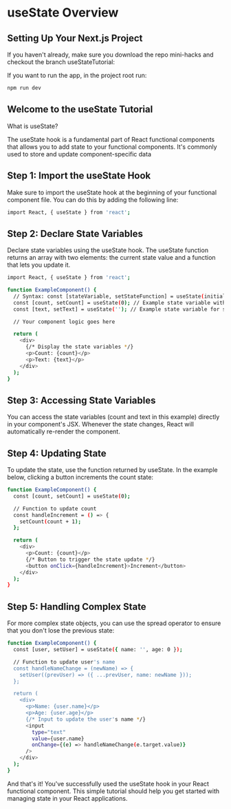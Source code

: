 # useState Overview
## Setting Up Your Next.js Project

If you haven't already, make sure you download the repo mini-hacks and checkout the branch useStateTutorial:

If you want to run the app, in the project root run:
```bash
npm run dev
```

## Welcome to the useState Tutorial

What is useState?

The useState hook is a fundamental part of React functional components that allows you to add state to your functional components. It's commonly used to store and update component-specific data

## Step 1: Import the useState Hook

Make sure to import the useState hook at the beginning of your functional component file. You can do this by adding the following line:

```bash
import React, { useState } from 'react';
```

## Step 2: Declare State Variables

Declare state variables using the useState hook. The useState function returns an array with two elements: the current state value and a function that lets you update it.

```bash
import React, { useState } from 'react';

function ExampleComponent() {
  // Syntax: const [stateVariable, setStateFunction] = useState(initialValue);
  const [count, setCount] = useState(0); // Example state variable with an initial value of 0
  const [text, setText] = useState(''); // Example state variable for storing text with an initial value of an empty string

  // Your component logic goes here

  return (
    <div>
      {/* Display the state variables */}
      <p>Count: {count}</p>
      <p>Text: {text}</p>
    </div>
  );
}
```

## Step 3: Accessing State Variables

You can access the state variables (count and text in this example) directly in your component's JSX. Whenever the state changes, React will automatically re-render the component.

## Step 4: Updating State

To update the state, use the function returned by useState. In the example below, clicking a button increments the count state:

```bash
function ExampleComponent() {
  const [count, setCount] = useState(0);

  // Function to update count
  const handleIncrement = () => {
    setCount(count + 1);
  };

  return (
    <div>
      <p>Count: {count}</p>
      {/* Button to trigger the state update */}
      <button onClick={handleIncrement}>Increment</button>
    </div>
  );
}
```

## Step 5: Handling Complex State

For more complex state objects, you can use the spread operator to ensure that you don't lose the previous state:

```bash
function ExampleComponent() {
  const [user, setUser] = useState({ name: '', age: 0 });

  // Function to update user's name
  const handleNameChange = (newName) => {
    setUser((prevUser) => ({ ...prevUser, name: newName }));
  };

  return (
    <div>
      <p>Name: {user.name}</p>
      <p>Age: {user.age}</p>
      {/* Input to update the user's name */}
      <input
        type="text"
        value={user.name}
        onChange={(e) => handleNameChange(e.target.value)}
      />
    </div>
  );
}
```

And that's it! You've successfully used the useState hook in your React functional component. This simple tutorial should help you get started with managing state in your React applications.